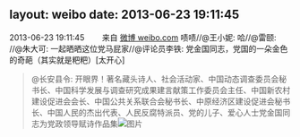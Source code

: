 layout: weibo
date: 2013-06-23 19:11:45
---
<meta name="referrer" content="no-referrer" />

2013-06-23 19:11:45  &nbsp;&nbsp;&nbsp;&nbsp;&nbsp;&nbsp; 来自 <a href="http://weibo.com/" rel="nofollow">微博 weibo.com</a>
啧啧//@王小妮: 哈//@雷颐: //@朱大可: 一起晒晒这位党马屁家//@评论员李铁: 党金国同志，党国的一朵金色的奇葩（其实就是粑粑）[太开心]
>  @长安县令: 开眼界！著名藏头诗人、社会活动家、中国动态调查委员会秘书长、中国科学发展与调查研究成果建言献策工作委员会主任、中国新农村建设促进会会长、中国公共关系联合会秘书长、中原经济区建设促进会秘书长、中国人民的杰出代表、人民反腐特派员、党的儿子、爱心人士党金国同志为党政领导赋诗作品集 ​​​
>  ![图片](https://ww2.sinaimg.cn/large/69936be5jw1e5xwkgysh6j20cd3n0wlu.jpg)
